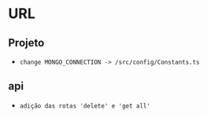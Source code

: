 # URL 

## Projeto 

- `change MONGO_CONNECTION -> /src/config/Constants.ts`


## api

- `adição das rotas 'delete' e 'get all'`



